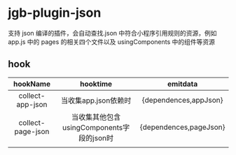 # jgb-plugin-json

支持 json 编译的插件，会自动查找.json 中符合小程序引用规则的资源，例如 app.js 中的 pages 的相关四个文件以及
usingComponents 中的组件等资源


## hook

|     hookName      |                 hooktime                  |        emitdata        |
| :---------------: | :---------------------------------------: | :--------------------: |
| collect-app-json  |           当收集app.json依赖时            | {dependences,appJson}  |
| collect-page-json | 当收集其他包含usingComponents字段的json时 | {dependences,pageJson} |
|                   |                                           |                        |


